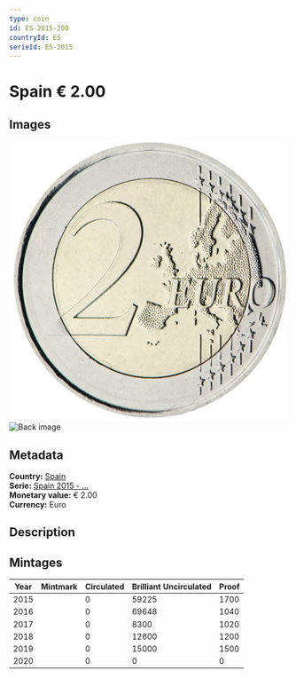 ```yaml
---
type: coin
id: ES-2015-200
countryId: ES
serieId: ES-2015
---
```


# Spain € 2.00

## Images

![Front image](../../../img/common-2007-200.png) ![Back image](img/spain-2015-200.png)

## Metadata

**Country:** [Spain](../index.md)\
**Serie:** [Spain 2015 - ...](index.md)\
**Monetary value:** € 2.00\
**Currency:** Euro

## Description


## Mintages

| Year | Mintmark | Circulated | Brilliant Uncirculated | Proof |
| ---- | -------- | ---------- | ---------------------- | ----- |
| 2015 |  | 0| 59225 | 1700 |
| 2016 |  | 0| 69648 | 1040 |
| 2017 |  | 0| 8300 | 1020 |
| 2018 |  | 0| 12600 | 1200 |
| 2019 |  | 0| 15000 | 1500 |
| 2020 |  | 0| 0 | 0 |
